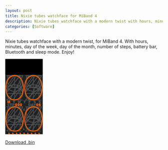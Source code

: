 ```yaml
---
layout: post
title: Nixie tubes watchface for MiBand 4
description: Nixie tubes watchface with a modern twist with hours, minutes, day of the week, day of the month, number of steps, battery bar, Bluetooth and sleep mode.
categories: [Software]
---
```


Nixie tubes watchface with a modern twist, for MiBand 4. With hours, minutes, day of the week, day of the month, number of steps, battery bar, Bluetooth and sleep mode. Enjoy!

![Nixie Neue for MiBand 4](/public/download/nixie-neue.gif)

[Download .bin](/public/download/nixie-neue.bin)
